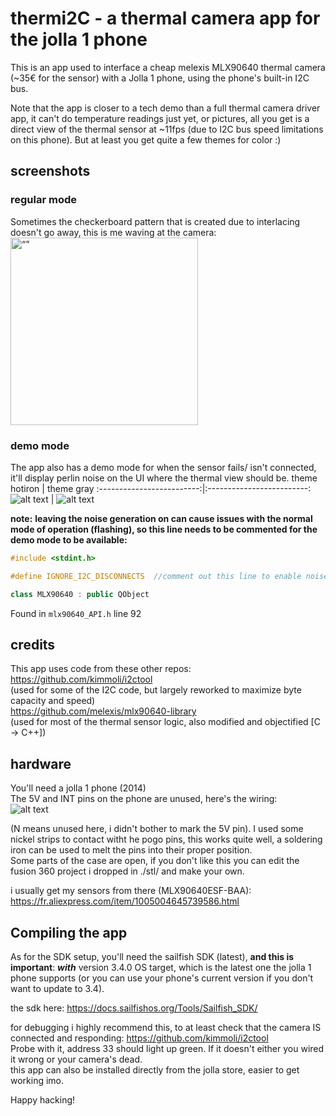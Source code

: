 # thermi2C - a thermal camera app for the jolla 1 phone

This is an app used to interface a cheap melexis MLX90640 thermal camera (~35€ for the sensor) with a Jolla 1 phone, using the phone's built-in I2C bus.

Note that the app is closer to a tech demo than a full thermal camera driver app, it can't do temperature readings just yet, or pictures, all you get is a direct view of the thermal sensor at ~11fps (due to I2C bus speed limitations on this phone). But at least you get quite a few themes for color :\)

## screenshots

### regular mode

Sometimes the checkerboard pattern that is created due to interlacing doesn't go away, this is me waving at the camera:   
<img src="./images/therm.png" alt= “” width="300" height="value">

### demo mode
The app also has a demo mode for when the sensor fails/ isn't connected, it'll display perlin noise on the UI where the thermal view should be.
theme hotiron            |  theme gray
:-------------------------:|:-------------------------:
![alt text](./images/demo.png "Title")  |  ![alt text](./images/demo_gray.png "Title")

**note:** __leaving the noise generation on can cause issues with the normal mode of operation (flashing), so this line needs to be commented for the demo mode to be available:__

```c++
#include <stdint.h>

#define IGNORE_I2C_DISCONNECTS  //comment out this line to enable noise generation / demo mode

class MLX90640 : public QObject
```
Found in `mlx90640_API.h` line 92

## credits

This app uses code from these other repos:   
https://github.com/kimmoli/i2ctool   
(used for some of the I2C code, but largely reworked to maximize byte capacity and speed)   
https://github.com/melexis/mlx90640-library   
(used for most of the thermal sensor logic, also modified and objectified [C -> C++])

## hardware
You'll need a jolla 1 phone (2014)   
The 5V and INT pins on the phone are unused, here's the wiring:   
![alt text](./images/setup.jpg "hardware")
   
(N means unused here, i didn't bother to mark the 5V pin). I used some nickel strips to contact witht he pogo pins, this works quite well, a soldering iron can be used to melt the pins into their proper position.    
Some parts of the case are open, if you don't like this you can edit the fusion 360 project i dropped in ./stl/ and make your own.   

i usually get my sensors from there (MLX90640ESF-BAA):   
https://fr.aliexpress.com/item/1005004645739586.html

## Compiling the app

As for the SDK setup, you'll need the sailfish SDK (latest), **and this is important**: ***with*** version 3.4.0 OS target, which is the latest one the jolla 1 phone supports (or you can use your phone's current version if you don't want to update to 3.4).

 the sdk here: https://docs.sailfishos.org/Tools/Sailfish_SDK/

 for debugging i highly recommend this, to at least check that the camera IS connected and responding:
 https://github.com/kimmoli/i2ctool   
 Probe with it, address 33 should light up green. If it doesn't either you wired it wrong or your camera's dead.   
 this app can also be installed directly from the jolla store, easier to get working imo.   

 Happy hacking!